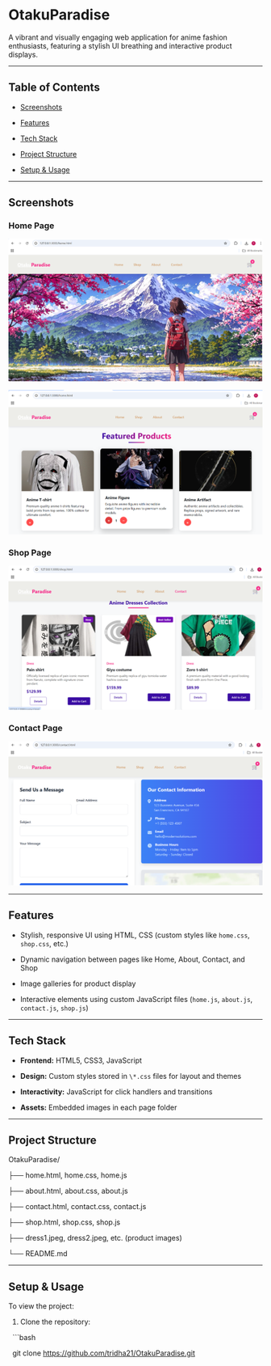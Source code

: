 # OtakuParadise



A vibrant and visually engaging web application for anime fashion enthusiasts, featuring a stylish UI breathing and interactive product displays.



---



##  Table of Contents

- [Screenshots](#screenshots)
  
- [Features](#features)

- [Tech Stack](#tech-stack)

- [Project Structure](#project-structure)

- [Setup \& Usage](#setup--usage)





---



##  Screenshots

### Home Page

![Home Page](images/home-page.png)

![Home Page](images/home1.png)



### Shop Page

![Shop Page](images/shop.png)



### Contact Page

![Contact Page](images/contact.png)



---



##  Features

- Stylish, responsive UI using HTML, CSS (custom styles like `home.css`, `shop.css`, etc.)

- Dynamic navigation between pages like Home, About, Contact, and Shop

- Image galleries for product display

- Interactive elements using custom JavaScript files (`home.js`, `about.js`, `contact.js`, `shop.js`)



---



##  Tech Stack

- **Frontend:** HTML5, CSS3, JavaScript  

- **Design:** Custom styles stored in `\*.css` files for layout and themes  

- **Interactivity:** JavaScript for click handlers and transitions  

- **Assets:** Embedded images in each page folder



---



##  Project Structure

OtakuParadise/

├── home.html, home.css, home.js

├── about.html, about.css, about.js

├── contact.html, contact.css, contact.js

├── shop.html, shop.css, shop.js

├── dress1.jpeg, dress2.jpeg, etc. (product images)

└── README.md





---



##  Setup \& Usage



To view the project:

1. Clone the repository:  

&nbsp;  ```bash

&nbsp;  git clone https://github.com/tridha21/OtakuParadise.git



